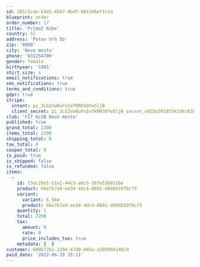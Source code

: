 ```yaml
---
id: 385c5cde-63e5-4567-8bdf-081346ef1c1d
blueprint: order
order_number: 17
title: 'Primož Kobe'
country: SI
address: 'Potov Vrh 5b'
zip: '8000'
city: 'Novo mesto'
phone: '031254700'
gender: female
birthyear: '1981'
shirt_size: s
email_notifications: true
sms_notifications: true
terms_and_conditions: true
gdpr: true
stripe:
  intent: pi_3LG2VwBuFvIeTKRH3OYw5ljB
  client_secret: pi_3LG2VwBuFvIeTKRH3OYw5ljB_secret_o9ZQu5RI8TXkIdkcK2Dwj6U74
club: 'FIT KLUB Novo mesto'
published: true
grand_total: 2200
items_total: 2200
shipping_total: 0
tax_total: 0
coupon_total: 0
is_paid: true
is_shipped: false
is_refunded: false
items:
  -
    id: 13ac28d1-51e2-44c5-a0c5-16fe5360316e
    product: 66e767a9-ee34-4dc4-8681-d09bb59f0cf5
    variant:
      variant: 6.5km
      product: 66e767a9-ee34-4dc4-8681-d09bb59f0cf5
    quantity: 1
    total: 2200
    tax:
      amount: 0
      rate: 0
      price_includes_tax: true
    metadata: {  }
customer: 608672b1-229d-47d0-845a-a205094146c9
paid_date: '2022-06-29 15:11'
---
```

